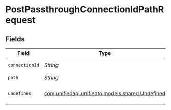 # PostPassthroughConnectionIdPathRequest


## Fields

| Field                                                                                | Type                                                                                 | Required                                                                             | Description                                                                          |
| ------------------------------------------------------------------------------------ | ------------------------------------------------------------------------------------ | ------------------------------------------------------------------------------------ | ------------------------------------------------------------------------------------ |
| `connectionId`                                                                       | *String*                                                                             | :heavy_check_mark:                                                                   | ID of the connection                                                                 |
| `path`                                                                               | *String*                                                                             | :heavy_check_mark:                                                                   | N/A                                                                                  |
| `undefined`                                                                          | [com.unifiedapi.unifiedto.models.shared.Undefined](../../models/shared/Undefined.md) | :heavy_minus_sign:                                                                   | integration-specific payload                                                         |